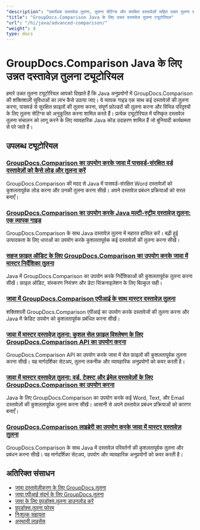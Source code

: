 ```yaml
---
"description": "एकाधिक दस्तावेज़ तुलना, तुलना सेटिंग्स और संरक्षित दस्तावेज़ों सहित उन्नत तुलना सुविधाओं के लिए चरण-दर-चरण ट्यूटोरियल।"
"title": "GroupDocs.Comparison Java के लिए उन्नत दस्तावेज़ तुलना ट्यूटोरियल"
"url": "/hi/java/advanced-comparison/"
"weight": 4
type: docs
---
```

# GroupDocs.Comparison Java के लिए उन्नत दस्तावेज़ तुलना ट्यूटोरियल

हमारे उन्नत तुलना ट्यूटोरियल आपको दिखाते हैं कि Java अनुप्रयोगों में GroupDocs.Comparison की शक्तिशाली सुविधाओं का लाभ कैसे उठाया जाए। ये व्यापक गाइड एक साथ कई दस्तावेज़ों की तुलना करना, पासवर्ड से सुरक्षित फ़ाइलों की तुलना करना, संपूर्ण फ़ोल्डरों की तुलना करना और विभिन्न परिदृश्यों के लिए तुलना सेटिंग्स को अनुकूलित करना शामिल करते हैं। प्रत्येक ट्यूटोरियल में परिष्कृत दस्तावेज़ तुलना संचालन को लागू करने के लिए व्यावहारिक Java कोड उदाहरण शामिल हैं जो बुनियादी कार्यक्षमता से परे जाते हैं।

## उपलब्ध ट्यूटोरियल

### [GroupDocs.Comparison का उपयोग करके जावा में पासवर्ड-संरक्षित वर्ड दस्तावेज़ों को कैसे लोड और तुलना करें](./groupdocs-compare-protected-word-documents-java/)
GroupDocs.Comparison की मदद से Java में पासवर्ड-संरक्षित Word दस्तावेज़ों को कुशलतापूर्वक लोड करना और उनकी तुलना करना सीखें। अपने दस्तावेज़ प्रबंधन प्रक्रियाओं को सरल बनाएँ।

### [GroupDocs.Comparison का उपयोग करके Java मल्टी-स्ट्रीम दस्तावेज़ तुलना: एक व्यापक गाइड](./java-groupdocs-comparison-multi-stream-document-guide/)
GroupDocs.Comparison के साथ Java दस्तावेज़ तुलना में महारत हासिल करें। बढ़ी हुई उत्पादकता के लिए धाराओं का उपयोग करके कुशलतापूर्वक कई दस्तावेज़ों की तुलना करना सीखें।

### [सहज फ़ाइल ऑडिट के लिए GroupDocs.Comparison का उपयोग करके जावा में मास्टर निर्देशिका तुलना](./master-directory-comparison-java-groupdocs-comparison/)
Java में GroupDocs.Comparison का उपयोग करके निर्देशिकाओं की कुशलतापूर्वक तुलना करना सीखें। फ़ाइल ऑडिट, संस्करण नियंत्रण और डेटा सिंक्रनाइज़ेशन के लिए बिल्कुल सही।

### [जावा में GroupDocs.Comparison एपीआई के साथ मास्टर दस्तावेज़ तुलना](./master-document-comparison-java-groupdocs-api/)
शक्तिशाली GroupDocs.Comparison एपीआई का उपयोग करके दस्तावेजों की तुलना करना और Java में क्रेडिट उपयोग को कुशलतापूर्वक प्रबंधित करना सीखें।

### [जावा में मास्टर दस्तावेज़ तुलना: कुशल सेल फ़ाइल विश्लेषण के लिए GroupDocs.Comparison API का उपयोग करना](./groupdocs-comparison-java-api-document-comparison/)
GroupDocs.Comparison API का उपयोग करके जावा में सेल फ़ाइलों की कुशलतापूर्वक तुलना करना सीखें। यह मार्गदर्शिका सेटअप, तुलना तकनीक और व्यावहारिक अनुप्रयोगों को कवर करती है।

### [जावा में मास्टर दस्तावेज़ तुलना: वर्ड, टेक्स्ट और ईमेल दस्तावेज़ों के लिए GroupDocs.Comparison का उपयोग करना](./master-document-comparison-java-groupdocs/)
Java के लिए GroupDocs.Comparison का उपयोग करके कई Word, Text, और Email दस्तावेज़ों की कुशलतापूर्वक तुलना करना सीखें। आसानी से अपने दस्तावेज़ प्रबंधन प्रक्रियाओं को कारगर बनाएँ।

### [GroupDocs.Comparison लाइब्रेरी का उपयोग करके जावा में मास्टर दस्तावेज़ तुलना](./master-java-document-comparisons-groupdocs/)
GroupDocs.Comparison के साथ Java में दस्तावेज़ परिवर्तनों की कुशलतापूर्वक तुलना और प्रबंधन करना सीखें। यह मार्गदर्शिका सेटअप, उपयोग और व्यावहारिक अनुप्रयोगों को कवर करती है।

## अतिरिक्त संसाधन

- [जावा दस्तावेज़ीकरण के लिए GroupDocs.तुलना](https://docs.groupdocs.com/comparison/java/)
- [जावा एपीआई संदर्भ के लिए GroupDocs.तुलना](https://reference.groupdocs.com/comparison/java/)
- [जावा के लिए ग्रुपडॉक्स.तुलना डाउनलोड करें](https://releases.groupdocs.com/comparison/java/)
- [ग्रुपडॉक्स.तुलना फोरम](https://forum.groupdocs.com/c/comparison)
- [निःशुल्क सहायता](https://forum.groupdocs.com/)
- [अस्थायी लाइसेंस](https://purchase.groupdocs.com/temporary-license/)